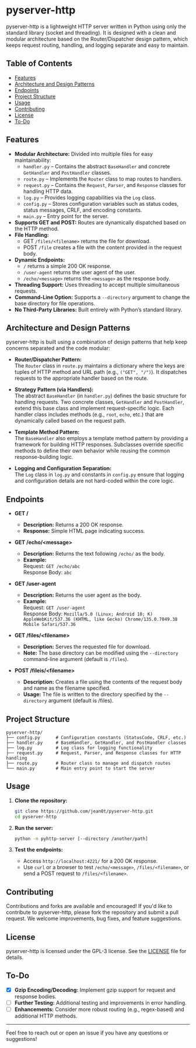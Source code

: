 # pyserver-http

pyserver-http is a lightweight HTTP server written in Python using only the standard library (socket and threading). It is designed with a clean and modular architecture based on the Router/Dispatcher design pattern, which keeps request routing, handling, and logging separate and easy to maintain.

## Table of Contents

- [Features](#features)
- [Architecture and Design Patterns](#architecture-and-design-patterns)
- [Endpoints](#endpoints)
- [Project Structure](#project-structure)
- [Usage](#usage)
- [Contributing](#contributing)
- [License](#license)
- [To-Do](#to-do)

## Features

- **Modular Architecture:** Divided into multiple files for easy maintainability:
  - `handler.py` – Contains the abstract `BaseHandler` and concrete `GetHandler` and `PostHandler` classes.
  - `route.py` – Implements the `Router` class to map routes to handlers.
  - `request.py` – Contains the `Request`, `Parser`, and `Response` classes for handling HTTP data.
  - `log.py` – Provides logging capabilities via the `Log` class.
  - `config.py` – Stores configuration variables such as status codes, status messages, CRLF, and encoding constants.
  - `main.py` – Entry point for the server.
- **Supports GET and POST:** Routes are dynamically dispatched based on the HTTP method.
- **File Handling:** 
  - GET `/files/<filename>` returns the file for download.
  - POST `/file` creates a file with the content provided in the request body.
- **Dynamic Endpoints:** 
  - `/` returns a simple 200 OK response.
  - `/user-agent` returns the user agent of the user.
  - `/echo/<message>` returns the `<message>` as the response body.
- **Threading Support:** Uses threading to accept multiple simultaneous requests.
- **Command-Line Option:** Supports a `--directory` argument to change the base directory for file operations.
- **No Third-Party Libraries:** Built entirely with Python’s standard library.

## Architecture and Design Patterns

pyserver-http is built using a combination of design patterns that help keep concerns separated and the code modular:

- **Router/Dispatcher Pattern:**  
  The `Router` class in `route.py` maintains a dictionary where the keys are tuples of HTTP method and URL path (e.g., `("GET", "/")`). It dispatches requests to the appropriate handler based on the route.

- **Strategy Pattern (via Handlers):**  
  The abstract `BaseHandler` (in `handler.py`) defines the basic structure for handling requests. Two concrete classes, `GetHandler` and `PostHandler`, extend this base class and implement request-specific logic. Each handler class includes methods (e.g., `root`, `echo`, etc.) that are dynamically called based on the request path.

- **Template Method Pattern:**  
  The `BaseHandler` also employs a template method pattern by providing a framework for building HTTP responses. Subclasses override specific methods to define their own behavior while reusing the common response-building logic.

- **Logging and Configuration Separation:**  
  The `Log` class in `log.py` and constants in `config.py` ensure that logging and configuration details are not hard-coded within the core logic.

## Endpoints

- **GET /**
  - **Description:** Returns a 200 OK response.
  - **Response:** Simple HTML page indicating success.

- **GET /echo/\<message\>**
  - **Description:** Returns the text following `/echo/` as the body.
  - **Example:**  
    Request: `GET /echo/abc`  
    Response Body: `abc`

- **GET /user-agent**
  - **Description:** Returns the user agent as the body.
  - **Example:**  
    Request: `GET /user-agent`  
    Response Body: `Mozilla/5.0 (Linux; Android 10; K) AppleWebKit/537.36 (KHTML, like Gecko) Chrome/135.0.7049.38 Mobile Safari/537.36`

- **GET /files/\<filename\>**
  - **Description:** Serves the requested file for download.
  - **Note:** The base directory can be modified using the `--directory` command-line argument (default is `/files`).

- **POST /fileis/\<filename\>**
  - **Description:** Creates a file using the contents of the request body and name as the filename specified.
  - **Usage:** The file is written to the directory specified by the `--directory` argument (default is /files).

## Project Structure

```
pyserver-http/
├── config.py      # Configuration constants (StatusCode, CRLF, etc.)
├── handler.py     # BaseHandler, GetHandler, and PostHandler classes
├── log.py         # Log class for logging functionality
├── request.py     # Request, Parser, and Response classes for HTTP handling
├── route.py       # Router class to manage and dispatch routes
└── main.py        # Main entry point to start the server
```

## Usage

1. **Clone the repository:**

   ```bash
   git clone https://github.com/jean0t/pyserver-http.git
   cd pyserver-http
   ```

2. **Run the server:**

   ```bash
   python -m pyhttp-server [--directory /another/path]
   ```

3. **Test the endpoints:**

   - Access `http://localhost:4221/` for a 200 OK response.
   - Use `curl` or a browser to test `/echo/<message>`, `/files/<filename>`, or send a POST request to `/files/<filename>`.

## Contributing

Contributions and forks are available and encouraged! If you'd like to contribute to pyserver-http, please fork the repository and submit a pull request. We welcome improvements, bug fixes, and feature suggestions.

## License

pyserver-http is licensed under the GPL-3 license. See the [LICENSE](LICENSE) file for details.

## To-Do

- [x] **Gzip Encoding/Decoding:** Implement gzip support for request and response bodies.
- [ ] **Further Testing:** Additional testing and improvements in error handling.
- [ ] **Enhancements:** Consider more robust routing (e.g., regex-based) and additional HTTP methods.

---

Feel free to reach out or open an issue if you have any questions or suggestions!


